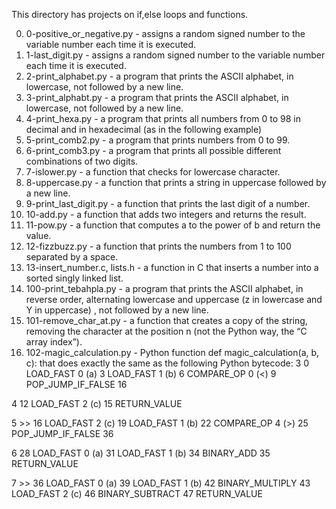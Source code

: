 This directory has projects on if,else loops and functions.

0. 0-positive_or_negative.py - assigns a random signed number to the variable number each time it is executed.
1. 1-last_digit.py - assigns a random signed number to the variable number each time it is executed.
2. 2-print_alphabet.py - a program that prints the ASCII alphabet, in lowercase, not followed by a new line.
3. 3-print_alphabt.py - a program that prints the ASCII alphabet, in lowercase, not followed by a new line.
4. 4-print_hexa.py - a program that prints all numbers from 0 to 98 in decimal and in hexadecimal (as in the following example)
5. 5-print_comb2.py - a program that prints numbers from 0 to 99.
6. 6-print_comb3.py - a program that prints all possible different combinations of two digits.
7. 7-islower.py - a function that checks for lowercase character.
8. 8-uppercase.py - a function that prints a string in uppercase followed by a new line.
9. 9-print_last_digit.py - a function that prints the last digit of a number.
10. 10-add.py - a function that adds two integers and returns the result.
11. 11-pow.py - a function that computes a to the power of b and return the value.
12. 12-fizzbuzz.py - a function that prints the numbers from 1 to 100 separated by a space.
13. 13-insert_number.c, lists.h - a function in C that inserts a number into a sorted singly linked list.
14. 100-print_tebahpla.py - a program that prints the ASCII alphabet, in reverse order, alternating lowercase and uppercase (z in lowercase and Y in uppercase) , not followed by a new line.
15. 101-remove_char_at.py - a function that creates a copy of the string, removing the character at the position n (not the Python way, the “C array index”).
16. 102-magic_calculation.py - Python function def magic_calculation(a, b, c): that does exactly the same as the following Python bytecode:
                                 3           0 LOAD_FAST                0 (a)
              3 LOAD_FAST                1 (b)
              6 COMPARE_OP               0 (<)
              9 POP_JUMP_IF_FALSE       16

  4          12 LOAD_FAST                2 (c)
             15 RETURN_VALUE

  5     >>   16 LOAD_FAST                2 (c)
             19 LOAD_FAST                1 (b)
             22 COMPARE_OP               4 (>)
             25 POP_JUMP_IF_FALSE       36

  6          28 LOAD_FAST                0 (a)
             31 LOAD_FAST                1 (b)
             34 BINARY_ADD
             35 RETURN_VALUE

  7     >>   36 LOAD_FAST                0 (a)
             39 LOAD_FAST                1 (b)
             42 BINARY_MULTIPLY
             43 LOAD_FAST                2 (c)
             46 BINARY_SUBTRACT
             47 RETURN_VALUE
